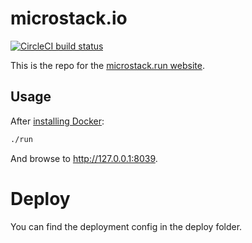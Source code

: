 # microstack.io
[![CircleCI build
status](https://circleci.com/gh/canonical-web-and-design/microstack.run.svg?style=shield)](https://circleci.com/gh/canonical-web-and-design/microstack.run)

This is the repo for the [microstack.run website](https://microstack.run).

## Usage

After [installing Docker](https://docs.docker.com/install/):

```bash
./run
```

And browse to http://127.0.0.1:8039.

# Deploy
You can find the deployment config in the deploy folder.
